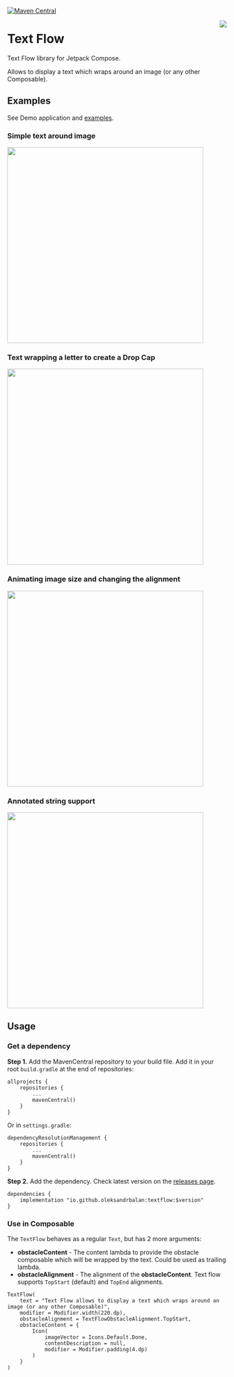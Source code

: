 [![Maven Central](https://img.shields.io/maven-central/v/io.github.oleksandrbalan/textflow.svg?label=Maven%20Central)](https://search.maven.org/artifact/io.github.oleksandrbalan/textflow)

<img align="right" src="https://user-images.githubusercontent.com/20944869/192884656-f962028f-cbd5-4b24-91ee-2ad50bda1e5c.png">

# Text Flow

Text Flow library for Jetpack Compose.

Allows to display a text which wraps around an image (or any other Composable).

## Examples

See Demo application and [examples](demo/src/main/kotlin/eu/wewox/textflow/screens).

### Simple text around image

<img src="https://user-images.githubusercontent.com/20944869/192884872-3e9b3952-2b8c-40c7-b44c-3f2c5eefce70.png" width="450">

### Text wrapping a letter to create a Drop Cap

<img src="https://user-images.githubusercontent.com/20944869/192884891-a5c151d1-95c0-413d-93f6-9263cb9ec3f8.gif" width="450">

### Animating image size and changing the alignment

<img src="https://user-images.githubusercontent.com/20944869/192884918-bf434adf-46e9-45df-956d-da7258886e65.gif" width="450">

### Annotated string support

<img src="https://user-images.githubusercontent.com/20944869/192884942-ca3b1f11-5009-4489-a971-99dda86bba58.gif" width="450">

## Usage

### Get a dependency

**Step 1.** Add the MavenCentral repository to your build file.
Add it in your root `build.gradle` at the end of repositories:
```
allprojects {
    repositories {
        ...
        mavenCentral()
    }
}
```

Or in `settings.gradle`:
```
dependencyResolutionManagement {
    repositories {
        ...
        mavenCentral()
    }
}
```

**Step 2.** Add the dependency.
Check latest version on the [releases page](https://github.com/oleksandrbalan/textflow/releases).
```
dependencies {
    implementation "io.github.oleksandrbalan:textflow:$version"
}
```

### Use in Composable

The `TextFlow` behaves as a regular `Text`, but has 2 more arguments:
* **obstacleContent** - The content lambda to provide the obstacle composable which will be wrapped by the text. Could be used as trailing lambda.
* **obstacleAlignment** - The alignment of the **obstacleContent**. Text flow supports `TopStart` (default) and `TopEnd` alignments.

```
TextFlow(
    text = "Text Flow allows to display a text which wraps around an image (or any other Composable)",
    modifier = Modifier.width(220.dp),
    obstacleAlignment = TextFlowObstacleAlignment.TopStart,
    obstacleContent = {
        Icon(
            imageVector = Icons.Default.Done,
            contentDescription = null,
            modifier = Modifier.padding(4.dp)
        )
    }
)
```
